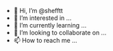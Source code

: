 - 👋 Hi, I’m @shefftt
- 👀 I’m interested in ...
- 🌱 I’m currently learning ...
- 💞️ I’m looking to collaborate on ...
- 📫 How to reach me ...

<!---
shefftt/shefftt is a ✨ special ✨ repository because its `README.md` (this file) appears on your GitHub profile.
You can click the Preview link to take a look at your changes.
--->
